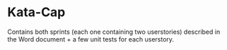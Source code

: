 # Kata-Cap
Contains both sprints (each one containing two userstories) described in the Word document + a few unit tests for each userstory.
